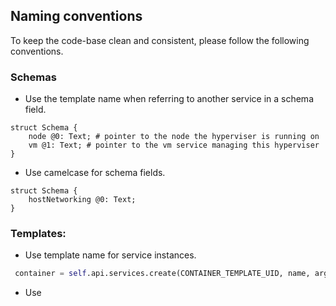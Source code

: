 ## Naming conventions

To keep the code-base clean and consistent, please follow the following conventions.

### Schemas

- Use the template name when referring to another service in a schema field.

```capnp
struct Schema {
    node @0: Text; # pointer to the node the hyperviser is running on
    vm @1: Text; # pointer to the vm service managing this hyperviser
}
```

- Use camelcase for schema fields.

```capnp
struct Schema {
    hostNetworking @0: Text;
}
```

### Templates:

- Use template name for service instances.

```python
 container = self.api.services.create(CONTAINER_TEMPLATE_UID, name, args)

```

- Use <template>_sal for sal variables.
```python
node_sal = j.clients.zero_os.sal.node_get("bootstrap")

```


## Documentation
Every new template should be accompanied by a README.md explaining the different fields of the schema, the available actions and any other information that might help the user.
The documentation should also include blueprints and zrobot examples.
Please use other documentation as a reference.


## Tests:
Every new template should be accompanied by a test file. Please use other tests as a reference.




### Templates checklist
After creating/editing a template, please go through this checklist before creating a PR:

- [ ] Template code follows naming [conventions](#naming-conventions).
- [ ] Unittests for the template are up-to-date with the changes in the PR.
- [ ] The template should have the basic expected actions if applicable (install, uninstall, start, stop, upgrade, monitor).
- [ ] [README.md](#documentation) is present for the template and modified according to new changes.
- [ ] Any repitive/management code should be added to the [sal](https://github.com/Jumpscale/lib9/tree/development/JumpScale9Lib/clients/zero_os/sal) instead of the template.